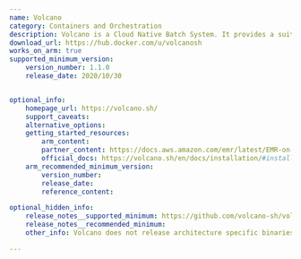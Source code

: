 ```yaml
---
name: Volcano
category: Containers and Orchestration
description: Volcano is a Cloud Native Batch System. It provides a suite of mechanisms that are commonly required by many classes of batch & elastic workload including machine learning/deep learning, bioinformatics/genomics and other "big data" applications.
download_url: https://hub.docker.com/u/volcanosh
works_on_arm: true
supported_minimum_version:
    version_number: 1.1.0
    release_date: 2020/10/30


optional_info:
    homepage_url: https://volcano.sh/
    support_caveats:
    alternative_options:
    getting_started_resources:
        arm_content:
        partner_content: https://docs.aws.amazon.com/emr/latest/EMR-on-EKS-DevelopmentGuide/tutorial-volcano.html
        official_docs: https://volcano.sh/en/docs/installation/#install-with-yaml-files
    arm_recommended_minimum_version:
        version_number:
        release_date:
        reference_content:

optional_hidden_info:
    release_notes__supported_minimum: https://github.com/volcano-sh/volcano/releases/tag/v1.1.0
    release_notes__recommended_minimum:
    other_info: Volcano does not release architecture specific binaries. The docker images are available for linux/arm64 [here](https://hub.docker.com/u/volcanosh).

---
```

